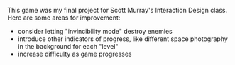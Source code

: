 This game was my final project for Scott Murray's Interaction Design class. Here are some areas for improvement:

- consider letting "invincibility mode" destroy enemies
- introduce other indicators of progress, like different space photography in the background for each "level"
- increase difficulty as game progresses
